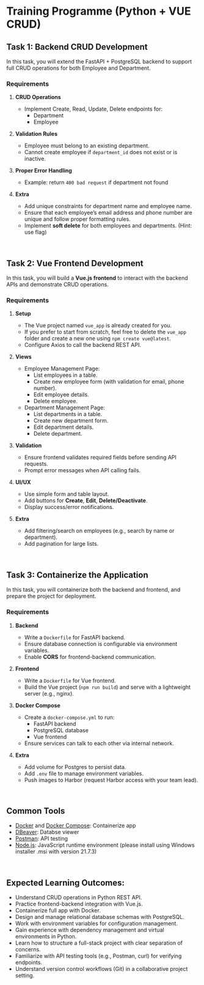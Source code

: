 # Training Programme (Python + VUE CRUD)
## Task 1: Backend CRUD Development
In this task, you will extend the FastAPI + PostgreSQL backend to support full CRUD operations for both Employee and Department.

### Requirements
1. **CRUD Operations**
   - Implement Create, Read, Update, Delete endpoints for:
     - Department
     - Employee

2. **Validation Rules**
   - Employee must belong to an existing department.
   - Cannot create employee if `department_id` does not exist or is inactive.

3. **Proper Error Handling**
    - Example: return `400 bad request` if department not found

4. **Extra**
   - Add unique constraints for department name and employee name.
   - Ensure that each employee’s email address and phone number are unique and follow proper formatting rules.
   - Implement **soft delete** for both employees and departments. (Hint: use flag)

<br>

## Task 2: Vue Frontend Development
In this task, you will build a **Vue.js frontend** to interact with the backend APIs and demonstrate CRUD operations.

### Requirements
1. **Setup**
   - The Vue project named `vue_app` is already created for you.  
   - If you prefer to start from scratch, feel free to delete the `vue_app` folder and create a new one using `npm create vue@latest`.  
   - Configure Axios to call the backend REST API.

2. **Views**
   - Employee Management Page:
     - List employees in a table.
     - Create new employee form (with validation for email, phone number).
     - Edit employee details.
     - Delete employee.
   - Department Management Page:
     - List departments in a table.
     - Create new department form.
     - Edit department details.
     - Delete department.

3. **Validation**
   - Ensure frontend validates required fields before sending API requests.
   - Prompt error messages when API calling fails.

4. **UI/UX**
   - Use simple form and table layout.
   - Add buttons for **Create**, **Edit**, **Delete/Deactivate**.
   - Display success/error notifications.

5. **Extra**
   - Add filtering/search on employees (e.g., search by name or department).
   - Add pagination for large lists.

<br>

## Task 3: Containerize the Application
In this task, you will containerize both the backend and frontend, and prepare the project for deployment.

### Requirements
1. **Backend**
   - Write a `Dockerfile` for FastAPI backend.
   - Ensure database connection is configurable via environment variables.
   - Enable **CORS** for frontend-backend communication.

2. **Frontend**
   - Write a `Dockerfile` for Vue frontend.
   - Build the Vue project (`npm run build`) and serve with a lightweight server (e.g., nginx).

3. **Docker Compose**
   - Create a `docker-compose.yml` to run:
     - FastAPI backend
     - PostgreSQL database
     - Vue frontend
   - Ensure services can talk to each other via internal network.   

4. **Extra**
   - Add volume for Postgres to persist data.
   - Add `.env` file to manage environment variables.
   - Push images to Harbor (request Harbor access with your team lead).

<br>

## Common Tools
- [Docker](https://www.docker.com/products/docker-desktop/) and [Docker Compose](https://docs.docker.com/compose/): Containerize app
- [DBeaver](https://dbeaver.io/): Databse viewer
- [Postman](https://www.postman.com/): API testing
- [Node.js](https://nodejs.org/en/download): JavaScript runtime environment (please install using Windows installer .msi with version 21.7.3) 

<br>

## Expected Learning Outcomes:
- Understand CRUD operations in Python REST API.
- Practice frontend-backend integration with Vue.js.
- Containerize full app with Docker.
- Design and manage relational database schemas with PostgreSQL.
- Work with environment variables for configuration management.
- Gain experience with dependency management and virtual environments in Python.
- Learn how to structure a full-stack project with clear separation of concerns.
- Familiarize with API testing tools (e.g., Postman, curl) for verifying endpoints.
- Understand version control workflows (Git) in a collaborative project setting.